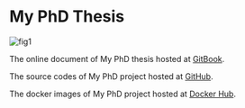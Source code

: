 # My PhD Thesis

![fig1](https://raw.githubusercontent.com/quanpan302/phd/master/thesis/cover.jpg)


The online document of My PhD thesis hosted at [GitBook](https://quanpan302.gitbooks.io/phd-thesis/).

The source codes of My PhD project hosted at [GitHub](https://github.com/quanpan302/phd).

The docker images of My PhD project hosted at [Docker Hub](https://hub.docker.com/r/quanpan302/phd/).


